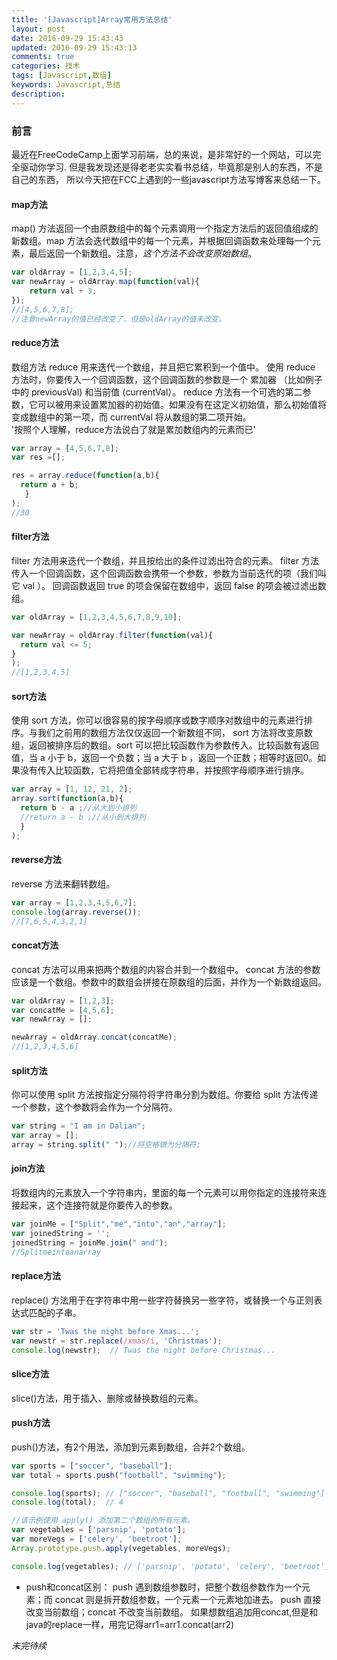 ```yaml
---
title: '[Javascript]Array常用方法总结'
layout: post
date: 2016-09-29 15:43:43
updated: 2016-09-29 15:43:13
comments: true
categories: 技术
tags: [Javascript,数组]
keywords: Javascript,总结
description: 
---
```



### 前言
最近在FreeCodeCamp上面学习前端，总的来说，是非常好的一个网站，可以完全驱动你学习.
但是我发现还是得老老实实看书总结，毕竟那是别人的东西，不是自己的东西，
所以今天把在FCC上遇到的一些javascript方法写博客来总结一下。


#### map方法
map() 方法返回一个由原数组中的每个元素调用一个指定方法后的返回值组成的新数组。map 方法会迭代数组中的每一个元素，并根据回调函数来处理每一个元素，最后返回一个新数组。注意，*这个方法不会改变原始数组*。

```javascript
var oldArray = [1,2,3,4,5];
var newArray = oldArray.map(function(val){
    return val + 3;
});
//[4,5,6,7,8];
//注意newArray的值已经改变了，但是oldArray的值未改变。
```


#### reduce方法
数组方法 reduce 用来迭代一个数组，并且把它累积到一个值中。
使用 reduce 方法时，你要传入一个回调函数，这个回调函数的参数是一个 累加器 （比如例子中的 previousVal) 和当前值 (currentVal）。
reduce 方法有一个可选的第二参数，它可以被用来设置累加器的初始值。如果没有在这定义初始值，那么初始值将变成数组中的第一项，而 currentVal 将从数组的第二项开始。 <br>
'按照个人理解，reduce方法说白了就是累加数组内的元素而已'

```javascript
var array = [4,5,6,7,8];
var res =[];

res = array.reduce(function(a,b){
  return a + b;
   }
);
//30
```


#### filter方法
filter 方法用来迭代一个数组，并且按给出的条件过滤出符合的元素。
filter 方法传入一个回调函数，这个回调函数会携带一个参数，参数为当前迭代的项（我们叫它 val ）。
回调函数返回 true 的项会保留在数组中，返回 false 的项会被过滤出数组。

```javascript
var oldArray = [1,2,3,4,5,6,7,8,9,10];

var newArray = oldArray.filter(function(val){
  return val <= 5;
}
);
//[1,2,3,4,5]
```


#### sort方法
使用 sort 方法，你可以很容易的按字母顺序或数字顺序对数组中的元素进行排序。与我们之前用的数组方法仅仅返回一个新数组不同， sort 方法将改变原数组，返回被排序后的数组。sort 可以把比较函数作为参数传入。比较函数有返回值，当 a 小于 b，返回一个负数；当 a 大于 b ，返回一个正数；相等时返回0。如果没有传入比较函数，它将把值全部转成字符串，并按照字母顺序进行排序。

```javascript
var array = [1, 12, 21, 2];
array.sort(function(a,b){
  return b - a ;//从大到小排列
  //return a - b ;//从小到大排列
  }
);
```


#### reverse方法
reverse 方法来翻转数组。

```javascript
var array = [1,2,3,4,5,6,7];
console.log(array.reverse());
//[7,6,5,4,3,2,1]
```


#### concat方法
concat 方法可以用来把两个数组的内容合并到一个数组中。
concat 方法的参数应该是一个数组。参数中的数组会拼接在原数组的后面，并作为一个新数组返回。

```javascript
var oldArray = [1,2,3];
var concatMe = [4,5,6];
var newArray = [];

newArray = oldArray.concat(concatMe);
//[1,2,3,4,5,6]
```


#### split方法
你可以使用 split 方法按指定分隔符将字符串分割为数组。你要给 split 方法传递一个参数，这个参数将会作为一个分隔符。

```javascript
var string = "I am in Dalian";
var array = [];
array = string.split(" ");//将空格做为分隔符;
```


#### join方法
将数组内的元素放入一个字符串内，里面的每一个元素可以用你指定的连接符来连接起来，这个连接符就是你要传入的参数。

```javascript
var joinMe = ["Split","me","into","an","array"];
var joinedString = '';
joinedString = joinMe.join(" and");
//Splitmeintoanarray
```


#### replace方法
replace() 方法用于在字符串中用一些字符替换另一些字符，或替换一个与正则表达式匹配的子串。

```javascript
var str = 'Twas the night before Xmas...';
var newstr = str.replace(/xmas/i, 'Christmas');
console.log(newstr);  // Twas the night before Christmas...
```

#### slice方法
slice()方法，用于插入、删除或替换数组的元素。


#### push方法
push()方法，有2个用法，添加到元素到数组，合并2个数组。

```javascript
var sports = ["soccer", "baseball"];
var total = sports.push("football", "swimming");

console.log(sports); // ["soccer", "baseball", "football", "swimming"]
console.log(total);  // 4
```

```javascript
//该示例使用 apply() 添加第二个数组的所有元素。
var vegetables = ['parsnip', 'potato'];
var moreVegs = ['celery', 'beetroot'];
Array.prototype.push.apply(vegetables, moreVegs);

console.log(vegetables); // ['parsnip', 'potato', 'celery', 'beetroot']
```

- push和concat区别：
push 遇到数组参数时，把整个数组参数作为一个元素；而 concat 则是拆开数组参数，一个元素一个元素地加进去。
push 直接改变当前数组；concat 不改变当前数组。
如果想数组追加用concat,但是和java的replace一样，用完记得arr1=arr1.concat(arr2)

*未完待续*